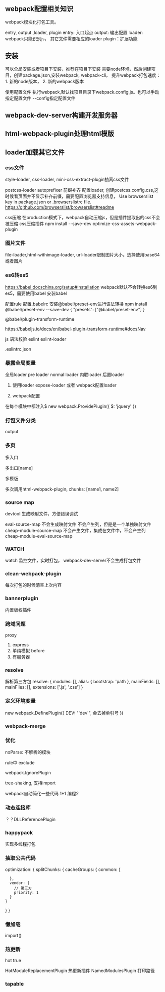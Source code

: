 ## webpack配置相关知识

webpack模块化打包工具。

entry, output ,loader, plugin
entry: 入口起点
output: 输出配置
loader: webpack只能识别js， 其它文件需要相应的loader
plugin：扩展功能

## 安装
可以全局安装或者项目下安装，推荐在项目下安装
需要node环境，然后创建项目，创建package.json,安装webpack, webpack-cli。
提升webpack打包速度： 1. 新的node版本， 2. 新的webpack版本

使用配置文件
执行webpack,默认找项目目录下webpack.config.js。也可以手动指定配置文件
--config指定配置文件


## webpack-dev-server构建开发服务器

## html-webpack-plugin处理html模版

## loader加载其它文件

### css文件

style-loader, css-loader, mini-css-extract-plugin抽离css文件

postcss-loader autoprefixer 前缀补齐
配置loader, 创建postcss.config.css,这时候看页面并不显示补齐前缀，需要配置浏览器支持信息，
Use browserslist key in package.json or .browserslistrc file.
https://github.com/browserslist/browserslist#readme

css压缩
在production模式下，webpack自动压缩js，但是插件提取出的css不会被压缩
css压缩插件
npm install --save-dev optimize-css-assets-webpack-plugin

### 图片文件

file-loader,html-withimage-loader, url-loader限制图片大小，选择使用base64或者图片


### es6转es5
https://babel.docschina.org/setup#installation
webpack默认不会转换es6到es5，需要使用babel
安装babel

配置rule
配置.babelrc
安装@babel/preset-env进行语法转换
npm install @babel/preset-env --save-dev
{
  "presets": ["@babel/preset-env"]
}

@babel/plugin-transform-runtime

https://babeljs.io/docs/en/babel-plugin-transform-runtime#docsNav

js 语法校验
eslint eslint-loader

.eslintrc.json


### 暴露全局变量

全局loader
pre loader
normal loader
内联loader
后置loader

1. 使用loader expose-loader
或者 webpack配置loader

2. webpack配置

在每个模块中都注入$
new webpack.ProvidePlugin({
  $: 'jquery'
})

### 打包文件分类

output


### 多页

多入口

多出口[name]

多模版

多次调用html-webpack-plugin, chunks: [name1, name2]

### source map
devtool
生成映射文件，方便错误调试

eval-source-map 不会生成映射文件
不会产生列，但是是一个单独映射文件
cheap-module-source-map
不会产生文件，集成在文件中，不会产生列
cheap-module-eval-source-map

### WATCH
watch 监控文件，实时打包， webpack-dev-server不会生成打包文件


### clean-webpack-plugin

每次打包的时候清空上次内容


### bannerplugin
内置版权插件

### 跨域问题
proxy

1. express
2. 单纯模拟 before
3. 有服务器

### resolve
解析第三方包
resolve: {
  modules: [],
  alias: {
    bootstrap: 'path
  },
  mainFields: [],
  mainFiles: [],
  extensions: ['.js', '.css']
}

### 定义环境变量
new webpack.DefinePlugin({
  DEV: "'dev'", 会去掉单引号
})

### webpack-merge

### 优化

noParse: 不解析的模块

rule中 exclude

webpack.IgnorePlugin


tree-shaking, 支持import

webpack自动简化一些代码 1+1 编程2

### 动态连接库
？？DLLReferencePlugin

### happypack

实现多线程打包

### 抽取公共代码

optimization: {
  splitChunks: {
    cacheGroups: {
      common: {

      },
      vendor: {
        // 第三方
        priority: 1
      }
    }
  }
}

###  懒加载

import()

### 热更新

hot true

HotModuleReplacementPlugin 热更新插件
NamedModulesPlugin 打印路径

### tapable